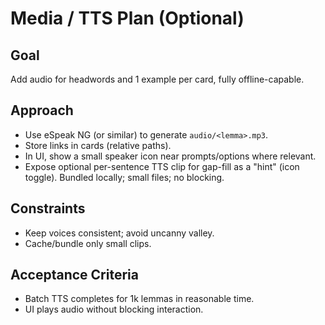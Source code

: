 # Media / TTS Plan (Optional)

## Goal

Add audio for headwords and 1 example per card, fully offline-capable.

## Approach

- Use eSpeak NG (or similar) to generate `audio/<lemma>.mp3`.
- Store links in cards (relative paths).
- In UI, show a small speaker icon near prompts/options where relevant.
- Expose optional per-sentence TTS clip for gap-fill as a "hint" (icon toggle). Bundled locally; small files; no blocking.

## Constraints

- Keep voices consistent; avoid uncanny valley.
- Cache/bundle only small clips.

## Acceptance Criteria

- Batch TTS completes for 1k lemmas in reasonable time.
- UI plays audio without blocking interaction.
